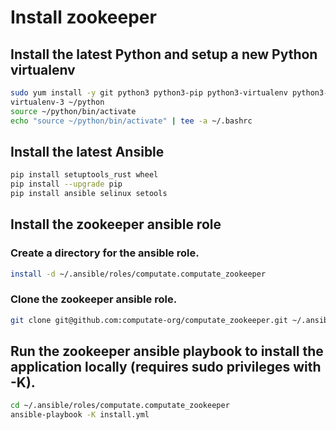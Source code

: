 # Install zookeeper

## Install the latest Python and setup a new Python virtualenv

```bash
sudo yum install -y git python3 python3-pip python3-virtualenv python3-libselinux python3-libsemanage python3-policycoreutils
virtualenv-3 ~/python
source ~/python/bin/activate
echo "source ~/python/bin/activate" | tee -a ~/.bashrc
```

## Install the latest Ansible

```bash
pip install setuptools_rust wheel
pip install --upgrade pip
pip install ansible selinux setools
```

## Install the zookeeper ansible role

### Create a directory for the ansible role. 

```bash
install -d ~/.ansible/roles/computate.computate_zookeeper
```

### Clone the zookeeper ansible role. 

```bash
git clone git@github.com:computate-org/computate_zookeeper.git ~/.ansible/roles/computate.computate_zookeeper
```

## Run the zookeeper ansible playbook to install the application locally (requires sudo privileges with -K). 

```bash
cd ~/.ansible/roles/computate.computate_zookeeper
ansible-playbook -K install.yml
```

